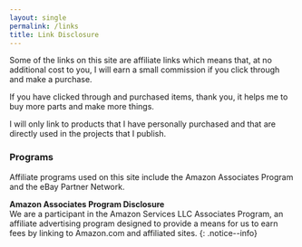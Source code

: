 ```yaml
---
layout: single
permalink: /links
title: Link Disclosure
---
```

Some of the links on this site are affiliate links which means that, at no additional cost to you, I will earn a small commission if you click through and make a purchase.

If you have clicked through and purchased items, thank you, it helps me to buy more parts and make more things.

I will only link to products that I have personally purchased and that are directly used in the projects that I publish.

### Programs

Affiliate programs used on this site include the Amazon Associates Program and the eBay Partner Network.

**Amazon Associates Program Disclosure**<br>We are a participant in the Amazon Services LLC Associates Program, an affiliate advertising program designed to provide a means for us to earn fees by linking to Amazon.com and affiliated sites.
{: .notice--info}

